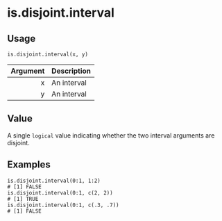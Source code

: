 is.disjoint.interval
====================

Usage
-----

    is.disjoint.interval(x, y)

| Argument | Description |
| -------: | :---------- |
|        x | An interval |
|        y | An interval |

Value
-----

A single `logical` value indicating whether the two interval
arguments are disjoint.

Examples
--------

    is.disjoint.interval(0:1, 1:2)
    # [1] FALSE
    is.disjoint.interval(0:1, c(2, 2))
    # [1] TRUE
    is.disjoint.interval(0:1, c(.3, .7))
    # [1] FALSE
    
